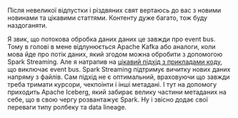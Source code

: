 Після невеликої відпустки і різдвяних свят вертаюсь до вас з новими новинами та цікавими статтями. Контенту дуже багато, тож буду наздоганяти.

Я звик, що потокова обробка даних даних це завжди про event bus. Тому в голові в мене відлунюється Apache Kafka або аналоги, коли мова йде про потік даних, який згодом можна обробити з допомогою Spark Streaming. Але я натрапив на [цікавий підхід з прикладами коду](https://towardsdatascience.com/streaming-iceberg-table-an-alternative-to-kafka-be54a1624917), що виключає event bus. Spark Streaming підтримує вичитку нових даних напряму з файлів. Сам підхід не є оптимальний, враховуючи що завжди треба тримати курсори, чекпоінти і інші метадані. І тут на допомогу приходить Apache Iceberg, який забирає велику частини метаданих на себе, що в свою чергу розвантажує Spark. Ну і звісно додає свої переваги типу ролбеку та data lineage. 